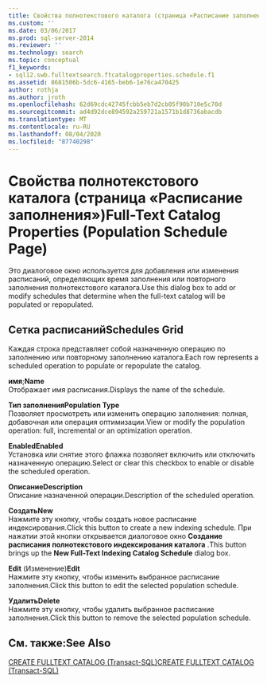 ```yaml
---
title: Свойства полнотекстового каталога (страница «Расписание заполнения») | Документация Майкрософт
ms.custom: ''
ms.date: 03/06/2017
ms.prod: sql-server-2014
ms.reviewer: ''
ms.technology: search
ms.topic: conceptual
f1_keywords:
- sql12.swb.fulltextsearch.ftcatalogproperties.schedule.f1
ms.assetid: 8681506b-5dc6-4165-beb6-1e76ca470425
author: rothja
ms.author: jroth
ms.openlocfilehash: 62d69cdc42745fcbb5eb7d2cb05f90b710e5c70d
ms.sourcegitcommit: ad4d92dce894592a259721a1571b1d8736abacdb
ms.translationtype: MT
ms.contentlocale: ru-RU
ms.lasthandoff: 08/04/2020
ms.locfileid: "87740298"
---
```

# <a name="full-text-catalog-properties-population-schedule-page"></a><span data-ttu-id="2d6a0-102">Свойства полнотекстового каталога (страница «Расписание заполнения»)</span><span class="sxs-lookup"><span data-stu-id="2d6a0-102">Full-Text Catalog Properties (Population Schedule Page)</span></span>
  <span data-ttu-id="2d6a0-103">Это диалоговое окно используется для добавления или изменения расписаний, определяющих время заполнения или повторного заполнения полнотекстового каталога.</span><span class="sxs-lookup"><span data-stu-id="2d6a0-103">Use this dialog box to add or modify schedules that determine when the full-text catalog will be populated or repopulated.</span></span>  
  
## <a name="schedules-grid"></a><span data-ttu-id="2d6a0-104">Сетка расписаний</span><span class="sxs-lookup"><span data-stu-id="2d6a0-104">Schedules Grid</span></span>  
 <span data-ttu-id="2d6a0-105">Каждая строка представляет собой назначенную операцию по заполнению или повторному заполнению каталога.</span><span class="sxs-lookup"><span data-stu-id="2d6a0-105">Each row represents a scheduled operation to populate or repopulate the catalog.</span></span>  
  
 <span data-ttu-id="2d6a0-106">**имя**;</span><span class="sxs-lookup"><span data-stu-id="2d6a0-106">**Name**</span></span>  
 <span data-ttu-id="2d6a0-107">Отображает имя расписания.</span><span class="sxs-lookup"><span data-stu-id="2d6a0-107">Displays the name of the schedule.</span></span>  
  
 <span data-ttu-id="2d6a0-108">**Тип заполнения**</span><span class="sxs-lookup"><span data-stu-id="2d6a0-108">**Population Type**</span></span>  
 <span data-ttu-id="2d6a0-109">Позволяет просмотреть или изменить операцию заполнения: полная, добавочная или операция оптимизации.</span><span class="sxs-lookup"><span data-stu-id="2d6a0-109">View or modify the population operation: full, incremental or an optimization operation.</span></span>  
  
 <span data-ttu-id="2d6a0-110">**Enabled**</span><span class="sxs-lookup"><span data-stu-id="2d6a0-110">**Enabled**</span></span>  
 <span data-ttu-id="2d6a0-111">Установка или снятие этого флажка позволяет включить или отключить назначенную операцию.</span><span class="sxs-lookup"><span data-stu-id="2d6a0-111">Select or clear this checkbox to enable or disable the scheduled operation.</span></span>  
  
 <span data-ttu-id="2d6a0-112">**Описание**</span><span class="sxs-lookup"><span data-stu-id="2d6a0-112">**Description**</span></span>  
 <span data-ttu-id="2d6a0-113">Описание назначенной операции.</span><span class="sxs-lookup"><span data-stu-id="2d6a0-113">Description of the scheduled operation.</span></span>  
  
 <span data-ttu-id="2d6a0-114">**Создать**</span><span class="sxs-lookup"><span data-stu-id="2d6a0-114">**New**</span></span>  
 <span data-ttu-id="2d6a0-115">Нажмите эту кнопку, чтобы создать новое расписание индексирования.</span><span class="sxs-lookup"><span data-stu-id="2d6a0-115">Click this button to create a new indexing schedule.</span></span> <span data-ttu-id="2d6a0-116">При нажатии этой кнопки открывается диалоговое окно **Создание расписания полнотекстового индексирования каталога** .</span><span class="sxs-lookup"><span data-stu-id="2d6a0-116">This button brings up the **New Full-Text Indexing Catalog Schedule** dialog box.</span></span>  
  
 <span data-ttu-id="2d6a0-117">**Edit** (Изменение)</span><span class="sxs-lookup"><span data-stu-id="2d6a0-117">**Edit**</span></span>  
 <span data-ttu-id="2d6a0-118">Нажмите эту кнопку, чтобы изменить выбранное расписание заполнения.</span><span class="sxs-lookup"><span data-stu-id="2d6a0-118">Click this button to edit the selected population schedule.</span></span>  
  
 <span data-ttu-id="2d6a0-119">**Удалить**</span><span class="sxs-lookup"><span data-stu-id="2d6a0-119">**Delete**</span></span>  
 <span data-ttu-id="2d6a0-120">Нажмите эту кнопку, чтобы удалить выбранное расписание заполнения.</span><span class="sxs-lookup"><span data-stu-id="2d6a0-120">Click this button to remove the selected population schedule.</span></span>  
  
## <a name="see-also"></a><span data-ttu-id="2d6a0-121">См. также:</span><span class="sxs-lookup"><span data-stu-id="2d6a0-121">See Also</span></span>  
 [<span data-ttu-id="2d6a0-122">CREATE FULLTEXT CATALOG (Transact-SQL)</span><span class="sxs-lookup"><span data-stu-id="2d6a0-122">CREATE FULLTEXT CATALOG &#40;Transact-SQL&#41;</span></span>](/sql/t-sql/statements/create-fulltext-catalog-transact-sql)  
  
  
